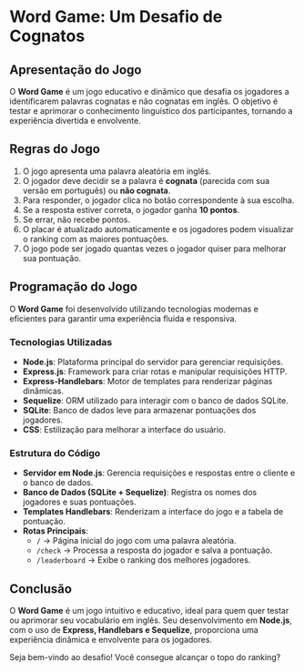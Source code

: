 # Word Game: Um Desafio de Cognatos

## Apresentação do Jogo

O **Word Game** é um jogo educativo e dinâmico que desafia os jogadores a identificarem palavras cognatas e não cognatas em inglês. O objetivo é testar e aprimorar o conhecimento linguístico dos participantes, tornando a experiência divertida e envolvente.

## Regras do Jogo

1. O jogo apresenta uma palavra aleatória em inglês.
2. O jogador deve decidir se a palavra é **cognata** (parecida com sua versão em português) ou **não cognata**.
3. Para responder, o jogador clica no botão correspondente à sua escolha.
4. Se a resposta estiver correta, o jogador ganha **10 pontos**.
5. Se errar, não recebe pontos.
6. O placar é atualizado automaticamente e os jogadores podem visualizar o ranking com as maiores pontuações.
7. O jogo pode ser jogado quantas vezes o jogador quiser para melhorar sua pontuação.

## Programação do Jogo

O **Word Game** foi desenvolvido utilizando tecnologias modernas e eficientes para garantir uma experiência fluida e responsiva.

### Tecnologias Utilizadas

- **Node.js**: Plataforma principal do servidor para gerenciar requisições.
- **Express.js**: Framework para criar rotas e manipular requisições HTTP.
- **Express-Handlebars**: Motor de templates para renderizar páginas dinâmicas.
- **Sequelize**: ORM utilizado para interagir com o banco de dados SQLite.
- **SQLite**: Banco de dados leve para armazenar pontuações dos jogadores.
- **CSS**: Estilização para melhorar a interface do usuário.

### Estrutura do Código

- **Servidor em Node.js**: Gerencia requisições e respostas entre o cliente e o banco de dados.
- **Banco de Dados (SQLite + Sequelize)**: Registra os nomes dos jogadores e suas pontuações.
- **Templates Handlebars**: Renderizam a interface do jogo e a tabela de pontuação.
- **Rotas Principais**:
  - `/` → Página inicial do jogo com uma palavra aleatória.
  - `/check` → Processa a resposta do jogador e salva a pontuação.
  - `/leaderboard` → Exibe o ranking dos melhores jogadores.

## Conclusão

O **Word Game** é um jogo intuitivo e educativo, ideal para quem quer testar ou aprimorar seu vocabulário em inglês. Seu desenvolvimento em **Node.js**, com o uso de **Express, Handlebars e Sequelize**, proporciona uma experiência dinâmica e envolvente para os jogadores.

Seja bem-vindo ao desafio! Você consegue alcançar o topo do ranking?